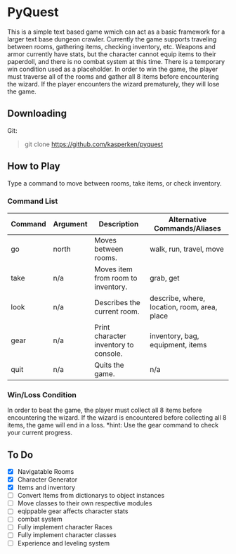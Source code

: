 # PyQuest
This is a simple text based game wmich can act as a basic framework for a larger text base dungeon crawler. Currently the game supports traveling between rooms, gathering items, checking inventory, etc. Weapons and armor currently have stats, but the character cannot equip items to their paperdoll, and there is no combat system at this time. There is a temporary win condition used as a placeholder. In order to win the game, the player must traverse all of the rooms and gather all 8 items before encountering the wizard. If the player encounters the wizard prematurely, they will lose the game.

## Downloading
Git:
>git clone https://github.com/kasperken/pyquest

## How to Play
Type a command to move between rooms, take items, or check inventory.

### Command List
| Command | Argument | Description | Alternative Commands/Aliases |
| ----------- | ----------- | ------------------------------------|-------------------------|
| go | north | Moves between rooms. | walk, run, travel, move |
| take | n/a | Moves item from room to inventory. | grab, get |
| look | n/a | Describes the current room. | describe, where, location, room, area, place |
| gear | n/a | Print character inventory to console. | inventory, bag, equipment, items |
| quit | n/a | Quits the game. | n/a |

### Win/Loss Condition
In order to beat the game, the player must collect all 8 items before encountering the wizard. If the wizard is encountered before collecting all 8 items, the game will end in a loss. *hint: Use the gear command to check your current progress.

## To Do
- [x] Navigatable Rooms
- [x] Character Generator
- [x] Items and inventory
- [ ] Convert Items from dictionarys to object instances
- [ ] Move classes to their own respective modules
- [ ] eqippable gear affects character stats
- [ ] combat system
- [ ] Fully implement character Races
- [ ] Fully implement character classes
- [ ] Experience and leveling system
